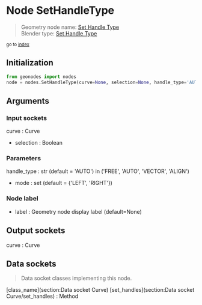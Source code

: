 
# Node SetHandleType

> Geometry node name: [Set Handle Type](https://docs.blender.org/manual/en/latest/modeling/geometry_nodes/material/set_handle_type.html)<br>
  Blender type: [Set Handle Type](https://docs.blender.org/api/current/bpy.types.GeometryNodeCurveSetHandles.html)
  
<sub>go to [index](/docs/index.md)</sub>

## Initialization

```python
from geonodes import nodes
node = nodes.SetHandleType(curve=None, selection=None, handle_type='AUTO', mode={'LEFT', 'RIGHT'}, label=None)
```



## Arguments


### Input sockets

curve : Curve
- selection : Boolean

### Parameters

handle_type : str (default = 'AUTO') in ('FREE', 'AUTO', 'VECTOR', 'ALIGN')
- mode : set (default = {'LEFT', 'RIGHT'})

### Node label

- label : Geometry node display label (default=None)

## Output sockets

curve : Curve

## Data sockets

> Data socket classes implementing this node.
  
[class_name](section:Data socket Curve) [set_handles](section:Data socket Curve/set_handles) : Method

